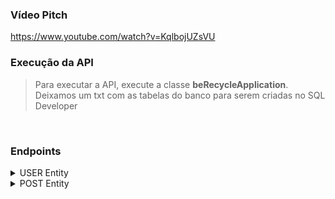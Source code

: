 ### Vídeo Pitch

https://www.youtube.com/watch?v=KqlbojUZsVU

### Execução da API
 > Para executar a API, execute a classe **beRecycleApplication**. Deixamos um txt com as tabelas do banco para serem criadas no SQL Developer

<br>

### Endpoints

<details>
  <summary>USER Entity</summary>

  <br>
  
POST: **http://localhost:8080/user**

```javascript
{
  "cep": "03194-653",
  "cnh": "31326861616",
  "email": "david@gmail.com",
  "housenumber": "389",
  "name": "David Augusto",
  "pass": "teste1234",
  "phone": "(11) 95037-6156",
  "type": "Transportador",
  "vehicle": "BR01838",
}
```
  >  Registro do transportador
  <br>

```javascript
{
  "cep": "09831-386",
  "email": "mantovanivitor@gmail.com",
  "housenumber": "891",
  "name": "Vitor Mantovani",
  "pass": "teste1234",
  "phone": "(11) 93678-4513",
  "type": "Beneficiário",
}
```
  >  Registro do beneficiário
  <br>

```javascript
{
  "cep": "04115-060",
  "cnpj": "13.590.976/8315-46",
  "email": "lucas.amadeu.soares@gmail.com",
  "housenumber": "375",
  "name": "Lucas Amadeu",
  "pass": "teste12345",
  "phone": "(11) 95078-2114",
  "type": "Doador",
}
```
 >  Registro do doador

  <br>
  <br>

  
POST: **http://localhost:8080/user/login**

 ```javascript
{
    "email": "lucas.amadeu.soares@gmail.com",
    "pass": "teste12345"
}
```  
  > Login do usuário
  
  <br>
  <br>

GET: **http://localhost:8080/user**
  > Rota para listagem dos usuários
  
  <br>
  <br>
  
PUT: **http://localhost:8080/user**
  
```javascript
{
    "id": 1,
    "name": "Lucas Soares",
    "cep": "06473-073",
    "phone": "(13)99720-9036",
    "email": "luquinhas123@gmail.com",
    "pass": "lucas123",
}
```
  > Json com o Id do usuário e os dados que podem ser atualizados
  
  <br>
  <br>
  

DELETE: **http://localhost:8080/user/{id}**
  > A rota recebe o Id do usario e realiza o soft delete
</details>


<details>
  <summary>POST Entity</summary>
  
  <br>
  
  POST: **http://localhost:8080/post**

```javascript  
{
    "name": "Lucas Amadeu",
    "userId": 1,
    "phone": "(13)99720-9036",
    "email": "lucas.amadeu.soares@gmail.com",
    "local": "São Paulo, SP",
    "description": "2 kg de arroz",
    "type": "Doador"
}
```
  >  Registro do post
  
  <br>
  <br>

GET: **http://localhost:8080/post**
 > Lista todas as publicações que estão ativas
  
  <br>
  <br>

GET: **http://localhost:8080/post/user/{id}**
 > Rota retorna todas as publicações de um usuário
  
  <br>
  <br>

GET: **http://localhost:8080/post/{id}**
 > Rota retorna post com o Id passado
  
  <br>
  <br>

PUT: **http://localhost:8080/post**

```javascript
{
    "id": 1,
    "active": 0 ou 1
}
```
 > Atualiza se o post esta ativo(1) ou não (0)
  
  <br>
  <br>

DELETE: **http://localhost:8080/post/{id}**
 > Desativa o post com o Id passado
</details>











